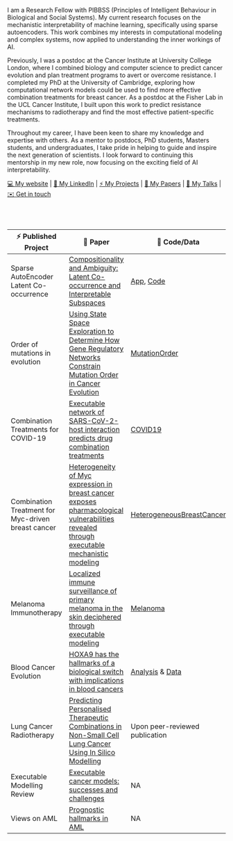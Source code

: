 I am a Research Fellow with PIBBSS (Principles of Intelligent Behaviour in Biological and Social Systems). My current research focuses on the mechanistic interpretability of machine learning, specifically using sparse autoencoders. This work combines my interests in computational modeling and complex systems, now applied to understanding the inner workings of AI.

Previously, I was a postdoc at the Cancer Institute at University College London, where I combined biology and computer science to predict cancer evolution and plan treatment programs to avert or overcome resistance. I completed my PhD at the University of Cambridge, exploring how computational network models could be used to find more effective combination treatments for breast cancer. As a postdoc at the Fisher Lab in the UCL Cancer Institute, I built upon this work to predict resistance mechanisms to radiotherapy and find the most effective patient-specific treatments.

Throughout my career, I have been keen to share my knowledge and expertise with others. As a mentor to postdocs, PhD students, Masters students, and undergraduates, I take pride in helping to guide and inspire the next generation of scientists. I look forward to continuing this mentorship in my new role, now focusing on the exciting field of AI interpretability.

[💻 My website](https://mclarke1991.github.io) | [💼 My LinkedIn](https://www.linkedin.com/in/matthew-alan-clarke/) | [⚡ My Projects](https://mclarke1991.github.io/#projects) | [📰 My Papers](https://mclarke1991.github.io/#featured) | [💬 My Talks](https://mclarke1991.github.io/#talks) | [✉️ Get in touch](https://mclarke1991.github.io/#contact) 
<br/><br/>
<br/><br/>

| ⚡ Published Project | 📰 Paper | 💾 Code/Data |
|--------|--------|--------|
| Sparse AutoEncoder Latent Co-occurrence | [Compositionality and Ambiguity: Latent Co-occurrence and Interpretable Subspaces](https://www.lesswrong.com/posts/WNoqEivcCSg8gJe5h/compositionality-and-ambiguity-latent-co-occurrence-and) | [App](https://feature-cooccurrence.streamlit.app/), [Code](https://github.com/MClarke1991/sae_cooccurrence) |
| Order of mutations in evolution | [Using State Space Exploration to Determine How Gene Regulatory Networks Constrain Mutation Order in Cancer Evolution](https://core.ac.uk/download/pdf/226940882.pdf) | [MutationOrder](https://www.github.com/jfisherlab/mutationorder) |
| Combination Treatments for COVID-19 | [Executable network of SARS-CoV-2-host interaction predicts drug combination treatments](https://www.nature.com/articles/s41746-022-00561-5) | [COVID19](https://github.com/JFisherLab/COVID19) |
| Combination Treatment for Myc-driven breast cancer | [Heterogeneity of Myc expression in breast cancer exposes pharmacological vulnerabilities revealed through executable mechanistic modeling](https://www.pnas.org/doi/epdf/10.1073/pnas.1903485116) | [HeterogeneousBreastCancer](http://www3.bioc.cam.ac.uk/fisher/) |
| Melanoma Immunotherapy | [Localized immune surveillance of primary melanoma in the skin deciphered through executable modeling](https://www.science.org/doi/epdf/10.1126/sciadv.add1992) | [Melanoma](https://github.com/JFisherLab/Melanoma-LC) |
| Blood Cancer Evolution | [HOXA9 has the hallmarks of a biological switch with implications in blood cancers](https://www.nature.com/articles/s41467-022-33189-w.pdf) | [Analysis](https://doi.org/10.5281/zenodo.6913664) & [Data](https://static-content.springer.com/esm/art%3A10.1038%2Fs41467-022-33189-w/MediaObjects/41467_2022_33189_MOESM5_ESM.xlsx) | 
| Lung Cancer Radiotherapy | [Predicting Personalised Therapeutic Combinations in Non-Small Cell Lung Cancer Using In Silico Modelling](https://www.biorxiv.org/content/10.1101/2025.01.07.631497v1) | Upon peer-reviewed publication |
|Executable Modelling Review|[Executable cancer models: successes and challenges](https://www.nature.com/articles/s41568-020-0258-x.pdf)| NA|
|Views on AML|[Prognostic hallmarks in AML](https://www.nature.com/articles/s41551-019-0474-4.pdf)|NA|



<!--
**MClarke1991/MClarke1991** is a ✨ _special_ ✨ repository because its `README.md` (this file) appears on your GitHub profile.

![Linkedin](https://i.stack.imgur.com/gVE0j.png) 

![Matthew Clarke's github stats](https://github-readme-stats.vercel.app/api?username=mclarke1991&show_icons=true&theme=prussian)
![Top languages](https://github-readme-stats.vercel.app/api/top-langs/?username=mclarke1991&theme=prussian)

Here are some ideas to get you started:

- 🔭 I’m currently working on ...
- 🌱 I’m currently learning ...
- 👯 I’m looking to collaborate on ...
- 🤔 I’m looking for help with ...
- 💬 Ask me about ...
- 📫 How to reach me: ...
- 😄 Pronouns: ...
- ⚡ Fun fact: ...
-->

